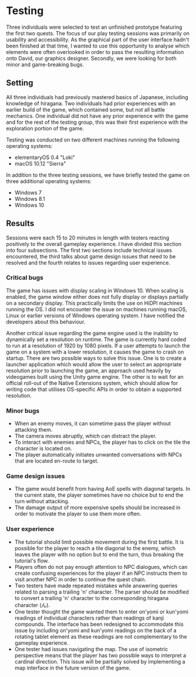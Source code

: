 # Testing

Three individuals were selected to test an unfinished prototype featuring the first two quests. The focus of our play testing sessions was primarily on usability and accessibility. As the graphical part of the user interface hadn't been finished at that time, I wanted to use this opportunity to analyse which elements were often overlooked in order to pass the resulting information onto David, our graphics designer. Secondly, we were looking for both minor and game-breaking bugs.

## Setting

All three individuals had previously mastered basics of Japanese, including knowledge of hiragana. Two individuals had prior experiences with an earlier build of the game, which contained some, but not all battle mechanics. One individual did not have any prior experience with the game and for the rest of the testing group, this was their first experience with the exploration portion of the game.

Testing was conducted on two different machines running the following operating systems:
- elementaryOS 0.4 "Loki"
- macOS 10.12 "Sierra"

In addition to the three testing sessions, we have briefly tested the game on three additional operating systems:
- Windows 7
- Windows 8.1
- Windows 10

## Results

Sessions were each 15 to 20 minutes in length with testers reacting positively to the overall gameplay experience. I have divided this section into four subsections. The first two sections include technical issues encountered, the third talks about game design issues that need to be resolved and the fourth relates to issues regarding user experience.

### Critical bugs

The game has issues with display scaling in Windows 10. When scaling is enabled, the game window either does not fully display or displays partially on a secondary display. This practically limits the use on HiDPI machines running the OS. I did not encounter the issue on machines running macOS, Linux or earlier versions of Windows operating system. I have notified the developers about this behaviour.

Another critical issue regarding the game engine used is the inability to dynamically set a resolution on runtime. The game is currently hard coded to run at a resolution of 1920 by 1080 pixels. If a user attempts to launch the game on a system with a lower resolution, it causes the game to crash on startup. There are two possible ways to solve this issue. One is to create a launcher application which would allow the user to select an appropriate resolution prior to launching the game, an approach used heavily by videogames built using the Unity game engine. The other is to wait for an official roll-out of the Native Extensions system, which should allow for writing code that utilises OS-specific APIs in order to obtain a supported resolution.

### Minor bugs

- When an enemy moves, it can sometime pass the player without attacking them.
- The camera moves abruptly, which can distract the player.
- To interact with enemies and NPCs, the player has to click on the tile the character is located on.
- The player automatically initiates unwanted conversations with NPCs that are located en-route to target.

### Game design issues

- The game would benefit from having AoE spells with diagonal targets. In the current state, the player sometimes have no choice but to end the turn without attacking.
- The damage output of more expensive spells should be increased in order to motivate the player to use them more often.

### User experience

- The tutorial should limit possible movement during the first battle. It is possible for the player to reach a tile diagonal to the enemy, which leaves the player with no option but to end the turn, thus breaking the tutorial's flow.
- Players often do not pay enough attention to NPC dialogues, which can create confusing experiences for the player if an NPC instructs them to visit another NPC in order to continue the quest chain.
- Two testers have made repeated mistakes while answering queries related to parsing a trailing 'n' character. The parser should be modified to convert a trailing 'n' character to the corresponding hiragana character (ん).
- One tester thought the game wanted them to enter on'yomi or kun'yomi readings of individual characters rather than readings of kanji compounds. The interface has been redesigned to accommodate this issue by including on'yomi and kun'yomi readings on the back of a rotating tablet element as these readings are not complementary to the gameplay experience.
- One tester had issues navigating the map. The use of isometric perspective means that the player has two possible ways to interpret a cardinal direction. This issue will be partially solved by implementing a map interface in the future version of the game.
